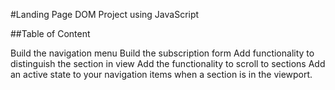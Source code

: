 #Landing Page DOM Project using JavaScript

##Table of Content

Build the navigation menu
Build the subscription form
Add functionality to distinguish the section in view
Add the functionality to scroll to sections
Add an active state to your navigation items when a section is in the viewport.
